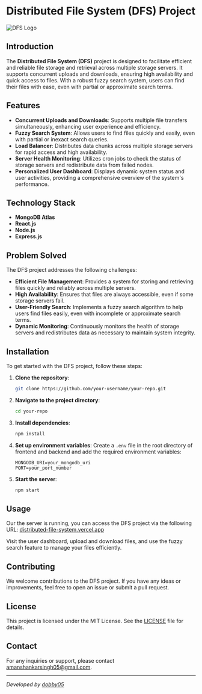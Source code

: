 # Distributed File System (DFS) Project

![DFS Logo](frontend/public/D-F-S%2(3).png)

## Introduction

The **Distributed File System (DFS)** project is designed to facilitate efficient and reliable file storage and retrieval across multiple storage servers. It supports concurrent uploads and downloads, ensuring high availability and quick access to files. With a robust fuzzy search system, users can find their files with ease, even with partial or approximate search terms.

## Features

- **Concurrent Uploads and Downloads**: Supports multiple file transfers simultaneously, enhancing user experience and efficiency.
- **Fuzzy Search System**: Allows users to find files quickly and easily, even with partial or inexact search queries.
- **Load Balancer**: Distributes data chunks across multiple storage servers for rapid access and high availability.
- **Server Health Monitoring**: Utilizes cron jobs to check the status of storage servers and redistribute data from failed nodes.
- **Personalized User Dashboard**: Displays dynamic system status and user activities, providing a comprehensive overview of the system's performance.

## Technology Stack

- **MongoDB Atlas**
- **React.js**
- **Node.js**
- **Express.js**

## Problem Solved

The DFS project addresses the following challenges:

- **Efficient File Management**: Provides a system for storing and retrieving files quickly and reliably across multiple servers.
- **High Availability**: Ensures that files are always accessible, even if some storage servers fail.
- **User-Friendly Search**: Implements a fuzzy search algorithm to help users find files easily, even with incomplete or approximate search terms.
- **Dynamic Monitoring**: Continuously monitors the health of storage servers and redistributes data as necessary to maintain system integrity.

## Installation

To get started with the DFS project, follow these steps:

1. **Clone the repository**:
    ```bash
    git clone https://github.com/your-username/your-repo.git
    ```

2. **Navigate to the project directory**:
    ```bash
    cd your-repo
    ```

3. **Install dependencies**:
    ```bash
    npm install
    ```

4. **Set up environment variables**: Create a `.env` file in the root directory of frontend and backend and add the required environment variables:
    ```env
    MONGODB_URI=your_mongodb_uri
    PORT=your_port_number
    ```

5. **Start the server**:
    ```bash
    npm start
    ```

## Usage

Our the server is running, you can access the DFS project via the following URL: [distributed-file-system.vercel.app](https://distributed-file-system.vercel.app/)

Visit the user dashboard, upload and download files, and use the fuzzy search feature to manage your files efficiently.

## Contributing

We welcome contributions to the DFS project. If you have any ideas or improvements, feel free to open an issue or submit a pull request.

## License

This project is licensed under the MIT License. See the [LICENSE](LICENSE) file for details.

## Contact

For any inquiries or support, please contact [amanshankarsingh05@gmail.com](mailto:amanshankarsingh05@gmail.com).

---

*Developed by [dobby05]((https://github.com/singhAman05))*
